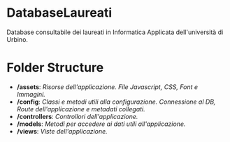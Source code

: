 # DatabaseLaureati
Database consultabile dei laureati in Informatica Applicata dell'università di Urbino.

# Folder Structure
* **/assets**: *Risorse dell'applicazione. File Javascript, CSS, Font e Immagini.*
* **/config**: *Classi e metodi utili alla configurazione. Connessione al DB, Route dell'applicazione e metadati collegati.*
* **/controllers**: *Controllori dell'applicazione.*
* **/models**: *Metodi per accedere ai dati utili all'applicazione.*
* **/views**: *Viste dell'applicazione.*
